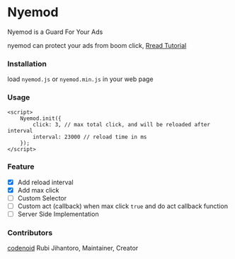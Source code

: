 # Nyemod
Nyemod is a Guard For Your Ads

nyemod can protect your ads from boom click, <a href="http://jihantoro.net/read/nyemod-your-ads-guard" target="_blank">Rread Tutorial</a>

### Installation
  
load `nyemod.js` or `nyemod.min.js` in your web page

### Usage

```
<script>
	Nyemod.init({
		click: 3, // max total click, and will be reloaded after interval
		interval: 23000 // reload time in ms
	});
</script>
```

### Feature
- [x] Add reload interval
- [x] Add max click
- [ ] Custom Selector
- [ ] Custom act (callback) when max click `true` and do act callback function
- [ ] Server Side Implementation

### Contributors

[codenoid](https://github.com/codenoid) Rubi Jihantoro, Maintainer, Creator
